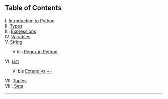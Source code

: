 
<h2>Table of Contents</h2>
<div class="alert alert-block alert-info" style="margin-top: 20px">
    I. <a href="./001_introduction_to_python.md">Introduction to Python</a><br>
    II. <a href="./002_Types.md">Types</a><br>
    III. <a href="./003_expressions.md">Expressions</a><br>
    IV. <a href="./004_variables.md">Variables</a><br>
    V. <a href="./005_00_string.md">String</a><br>
        <ul>
            V bis <a href="./005_01_regex_in_python.md">Regex in Python</a>
        </ul>
    VI. <a href="./006_00_list.md">List</a><br>
        <ul>
            VI bis <a href="./006_01_nota_extend_vs_plus_egal.md">Extend vs +=</a>
        </ul>
    VII. <a href="./007_tuples.md">Tuples</a><br>
    VIII. <a href="./008_sets.md">Sets</a><br>
</div>

<hr>




